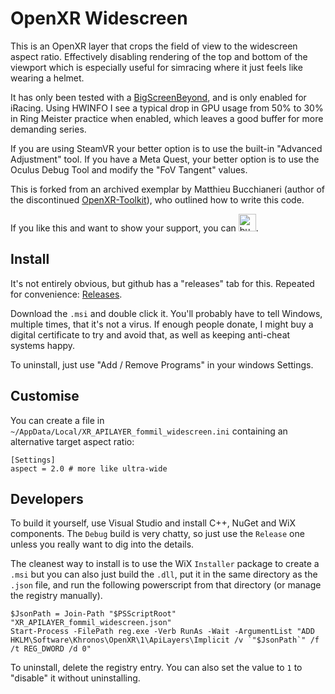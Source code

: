# OpenXR Widescreen

This is an OpenXR layer that crops the field of view to the widescreen aspect ratio. Effectively disabling rendering of the top and bottom of the viewport which is especially useful for simracing where it just feels like wearing a helmet.

It has only been tested with a [BigScreenBeyond](https://www.bigscreenvr.com/), and is only enabled for iRacing. Using HWINFO I see a typical drop in GPU usage from 50% to 30% in Ring Meister practice when enabled, which leaves a good buffer for more demanding series.

If you are using SteamVR your better option is to use the built-in "Advanced Adjustment" tool. If you have a Meta Quest, your better option is to use the Oculus Debug Tool and modify the "FoV Tangent" values.

This is forked from an archived exemplar by Matthieu Bucchianeri (author of the discontinued [OpenXR-Toolkit](https://mbucchia.github.io/OpenXR-Toolkit/)), who outlined how to write this code.

If you like this and want to show your support, you can <a href="https://www.buymeacoffee.com/fommil"><img src="https://cdn.buymeacoffee.com/buttons/default-orange.png" alt="buy me a coffee" style="width:auto;height:2em;"></a>.

## Install

It's not entirely obvious, but github has a "releases" tab for this. Repeated for convenience: [Releases](https://github.com/fommil/openxr-widescreen/releases).

Download the `.msi` and double click it. You'll probably have to tell Windows, multiple times, that it's not a virus. If enough people donate, I might buy a digital certificate to try and avoid that, as well as keeping anti-cheat systems happy.

To uninstall, just use "Add / Remove Programs" in your windows Settings.

## Customise

You can create a file in `~/AppData/Local/XR_APILAYER_fommil_widescreen.ini` containing an alternative target aspect ratio:

```
[Settings]
aspect = 2.0 # more like ultra-wide
```

## Developers

To build it yourself, use Visual Studio and install C++, NuGet and WiX components. The `Debug` build is very chatty, so just use the `Release` one unless you really want to dig into the details.

The cleanest way to install is to use the WiX `Installer` package to create a `.msi` but you can also just build the `.dll`, put it in the same directory as the `.json` file, and run the following powerscript from that directory (or manage the registry manually).

```
$JsonPath = Join-Path "$PSScriptRoot" "XR_APILAYER_fommil_widescreen.json"
Start-Process -FilePath reg.exe -Verb RunAs -Wait -ArgumentList "ADD HKLM\Software\Khronos\OpenXR\1\ApiLayers\Implicit /v `"$JsonPath`" /f /t REG_DWORD /d 0"
```

To uninstall, delete the registry entry. You can also set the value to `1` to "disable" it without uninstalling.
